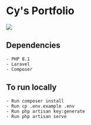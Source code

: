 # Cy's Portfolio
<img src="https://cy-portfolio.herokuapp.com/imgs/Logo-White.png" />

## Dependencies
    - PHP 8.1 
    - Laravel
    - Composer

## To run locally
    - Run composer install
    - Run cp .env.example .env
    - Run php artisan key:generate
    - Run php artisan serve

